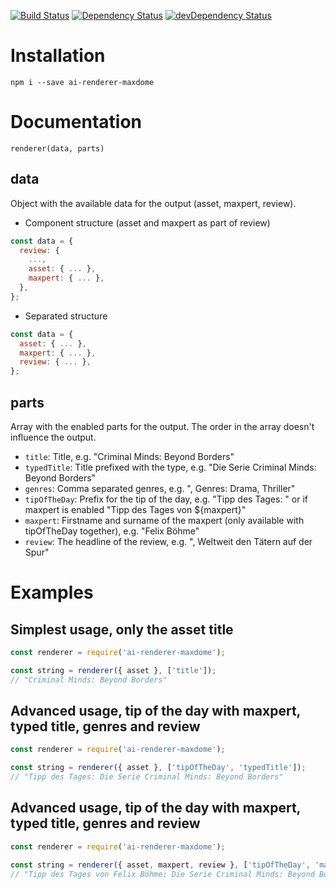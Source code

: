 [![Build Status](https://travis-ci.org/dragonprojects/ai-renderer-maxdome.svg?branch=master)](https://travis-ci.org/dragonprojects/ai-renderer-maxdome)
[![Dependency Status](https://david-dm.org/dragonprojects/ai-renderer-maxdome/status.svg)](https://david-dm.org/dragonprojects/ai-renderer-maxdome)
[![devDependency Status](https://david-dm.org/dragonprojects/ai-renderer-maxdome/dev-status.svg)](https://david-dm.org/dragonprojects/ai-renderer-maxdome?type=dev)

# Installation

`npm i --save ai-renderer-maxdome`


# Documentation

`renderer(data, parts)`

## data

Object with the available data for the output (asset, maxpert, review).

* Component structure (asset and maxpert as part of review)

```javascript
const data = { 
  review: { 
    ...,
    asset: { ... }, 
    maxpert: { ... }, 
  }, 
};
```

* Separated structure

```javascript
const data = { 
  asset: { ... }, 
  maxpert: { ... }, 
  review: { ... }, 
};
```

## parts

Array with the enabled parts for the output. The order in the array doesn't influence the output.

* `title`: Title, e.g. "Criminal Minds: Beyond Borders"
* `typedTitle`: Title prefixed with the type, e.g. "Die Serie Criminal Minds: Beyond Borders"
* `genres`: Comma separated genres, e.g. ", Genres: Drama, Thriller"
* `tipOfTheDay`: Prefix for the tip of the day, e.g. "Tipp des Tages: " or if maxpert is enabled "Tipp des Tages von ${maxpert}"
* `maxpert`: Firstname and surname of the maxpert (only available with tipOfTheDay together), e.g. "Felix Böhme"
* `review`: The headline of the review, e.g. ", Weltweit den Tätern auf der Spur"


# Examples

## Simplest usage, only the asset title

```javascript
const renderer = require('ai-renderer-maxdome');

const string = renderer({ asset }, ['title']);
// "Criminal Minds: Beyond Borders"
```


## Advanced usage, tip of the day with maxpert, typed title, genres and review

```javascript
const renderer = require('ai-renderer-maxdome');

const string = renderer({ asset }, ['tipOfTheDay', 'typedTitle']);
// "Tipp des Tages: Die Serie Criminal Minds: Beyond Borders"
```


## Advanced usage, tip of the day with maxpert, typed title, genres and review

```javascript
const renderer = require('ai-renderer-maxdome');

const string = renderer({ asset, maxpert, review }, ['tipOfTheDay', 'maxpert', 'typedTitle', 'review']);
// "Tipp des Tages von Felix Böhme: Die Serie Criminal Minds: Beyond Borders, Weltweit den Tätern auf der Spur"
```
